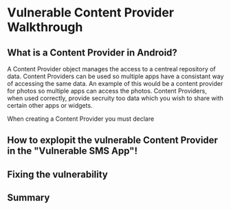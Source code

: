 # Vulnerable Content Provider Walkthrough


## What is a Content Provider in Android?
A Content Provider object manages the access to a centreal repository of data. Content Providers can be used so multiple apps have a consistant way of accessing the same data. An example of this would be a content provider for photos so multiple apps can access the photos. Content Providers, when used correctly, provide secruity too data which you wish to share with certain other apps or widgets.


When creating a Content Provider you must declare 


## How to explopit the vulnerable Content Provider in the "Vulnerable SMS App"!


## Fixing the vulnerability


## Summary

